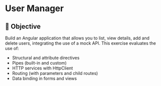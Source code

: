 # User Manager

## 🎯 Objective

Build an Angular application that allows you to list, view details, add and delete users, integrating the use of a mock API. This exercise evaluates the use of:

- Structural and attribute directives
- Pipes (built-in and custom)
- HTTP services with HttpClient
- Routing (with parameters and child routes)
- Data binding in forms and views

